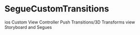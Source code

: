 SegueCustomTransitions
======================

ios Custom View Controller Push Transitions/3D Transforms view Storyboard and Segues

